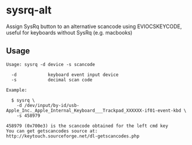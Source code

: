 # sysrq-alt
Assign SysRq button to an alternative scancode using EVIOCSKEYCODE, useful for keyboards without SysRq (e.g. macbooks)

## Usage
```
Usage: sysrq -d device -s scancode

  -d            keyboard event input device
  -s            decimal scan code

Example:

  $ sysrq \
    -d /dev/input/by-id/usb-Apple_Inc._Apple_Internal_Keyboard___Trackpad_XXXXXX-if01-event-kbd \
    -s 458979

458979 (0x700e3) is the scancode obtained for the left cmd key
You can get getscancodes source at: http://keytouch.sourceforge.net/dl-getscancodes.php
```
